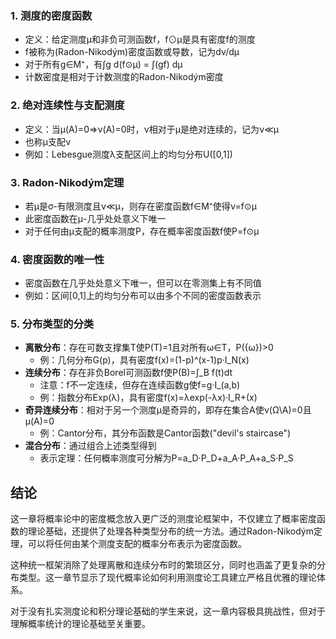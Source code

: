 
### 1. 测度的密度函数

- 定义：给定测度μ和非负可测函数f，f⊙μ是具有密度f的测度
- f被称为(Radon-Nikodým)密度函数或导数，记为dν/dμ
- 对于所有g∈M⁺，有∫g d(f⊙μ) = ∫(gf) dμ
- 计数密度是相对于计数测度的Radon-Nikodým密度

### 2. 绝对连续性与支配测度

- 定义：当μ(A)=0⇒ν(A)=0时，ν相对于μ是绝对连续的，记为ν≪μ
- 也称μ支配ν
- 例如：Lebesgue测度λ支配区间上的均匀分布U([0,1])

### 3. Radon-Nikodým定理

- 若μ是σ-有限测度且ν≪μ，则存在密度函数f∈M⁺使得ν=f⊙μ
- 此密度函数在μ-几乎处处意义下唯一
- 对于任何由μ支配的概率测度P，存在概率密度函数f使P=f⊙μ

### 4. 密度函数的唯一性

- 密度函数在几乎处处意义下唯一，但可以在零测集上有不同值
- 例如：区间[0,1]上的均匀分布可以由多个不同的密度函数表示

### 5. 分布类型的分类

- **离散分布**：存在可数支撑集T使P(T)=1且对所有ω∈T，P({ω})>0
    - 例：几何分布G(p)，具有密度f(x)=(1-p)^(x-1)p·I_N(x)
- **连续分布**：存在非负Borel可测函数f使P(B)=∫_B f(t)dt
    - 注意：f不一定连续，但存在连续函数g使f=g·I_(a,b)
    - 例：指数分布Exp(λ)，具有密度f(x)=λexp(-λx)·I_R+(x)
- **奇异连续分布**：相对于另一个测度μ是奇异的，即存在集合A使ν(Ω\A)=0且μ(A)=0
    - 例：Cantor分布，其分布函数是Cantor函数("devil's staircase")
- **混合分布**：通过组合上述类型得到
    - 表示定理：任何概率测度可分解为P=a_D·P_D+a_A·P_A+a_S·P_S

## 结论

这一章将概率论中的密度概念放入更广泛的测度论框架中，不仅建立了概率密度函数的理论基础，还提供了处理各种类型分布的统一方法。通过Radon-Nikodým定理，可以将任何由某个测度支配的概率分布表示为密度函数。

这种统一框架消除了处理离散和连续分布时的繁琐区分，同时也涵盖了更复杂的分布类型。这一章节显示了现代概率论如何利用测度论工具建立严格且优雅的理论体系。

对于没有扎实测度论和积分理论基础的学生来说，这一章内容极具挑战性，但对于理解概率统计的理论基础至关重要。